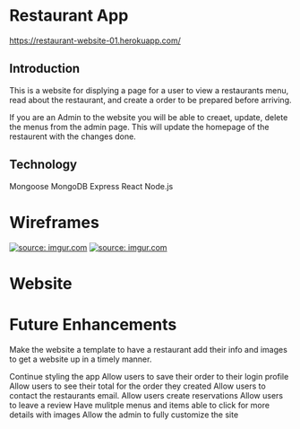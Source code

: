 # Restaurant App

https://restaurant-website-01.herokuapp.com/

## Introduction

This is a website for displying a page for a user to view a restaurants menu, read about the restaurant, and create a order to be prepared before arriving.

If you are an Admin to the website you will be able to creaet, update, delete the menus from the admin page. This will update the homepage of the restaurent with the changes done.

## Technology

Mongoose
MongoDB
Express
React
Node.js

# Wireframes

<a href="https://imgur.com/BOJalnq"><img src="https://i.imgur.com/BOJalnq.png" title="source: imgur.com" /></a>
<a href="https://imgur.com/IeSvpGO"><img src="https://i.imgur.com/IeSvpGO.png" title="source: imgur.com" /></a>

# Website

# Future Enhancements

Make the website a template to have a restaurant add their info and images to get a website up in a timely manner.

Continue styling the app
Allow users to save their order to their login profile
Allow users to see their total for the order they created
Allow users to contact the restaurants email.
Allow users create reservations
Allow users to leave a review
Have mulitple menus and items able to click for more details with images
Allow the admin to fully customize the site

